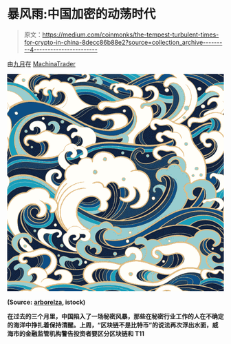 # 暴风雨:中国加密的动荡时代

> 原文：<https://medium.com/coinmonks/the-tempest-turbulent-times-for-crypto-in-china-8decc86b88e2?source=collection_archive---------4----------------------->

由[九月](https://twitter.com/SEP_Roth)在 [MachinaTrader](https://www.machinatrader.com/)

![](img/5faa6fe0a55c3d30dc4a71b4c2278d17.png)

**(Source:** [**arborelza**](https://www.istockphoto.com/ch/portfolio/arborelza?assettype=image&mediatype=illustration&sort=best)**, istock)**

**在过去的三个月里，中国陷入了一场秘密风暴，那些在秘密行业工作的人在不确定的海洋中挣扎着保持清醒。上周，“区块链不是比特币”的说法再次浮出水面，威海市的金融监管机构警告投资者要区分区块链和 T11**